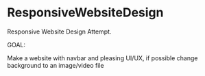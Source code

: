 # ResponsiveWebsiteDesign

Responsive Website Design Attempt.


GOAL:

Make a website with navbar and pleasing UI/UX, if possible change background to an image/video file
